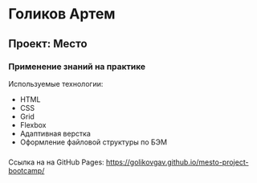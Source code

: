 # Голиков Артем

## Проект: Место

### Применение знаний на практике

Используемые технологии:

- HTML
- CSS
- Grid
- Flexbox
- Адаптивная верстка
- Оформление файловой структуры по БЭМ

###

Сcылка на на GitHub Pages: https://golikovgav.github.io/mesto-project-bootcamp/
